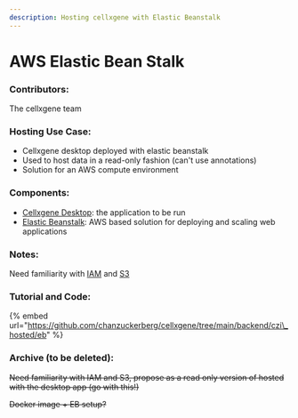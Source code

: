 ```yaml
---
description: Hosting cellxgene with Elastic Beanstalk
---
```


# AWS Elastic Bean Stalk

### Contributors:

The cellxgene team



### Hosting Use Case:

* Cellxgene desktop deployed with elastic beanstalk
* Used to host data in a read-only fashion \(can't use annotations\)
* Solution for an AWS compute environment

### Components:

* [Cellxgene Desktop](https://github.com/chanzuckerberg/cellxgene): the application to be run
* [Elastic Beanstalk](https://aws.amazon.com/elasticbeanstalk/): AWS based solution for deploying and scaling web applications

### Notes:

Need familiarity with [IAM](https://aws.amazon.com/iam/) and [S3](https://aws.amazon.com/s3/) 

### Tutorial and Code:

{% embed url="https://github.com/chanzuckerberg/cellxgene/tree/main/backend/czi\_hosted/eb" %}

### Archive \(to be deleted\):

~~Need familiarity with IAM and S3, propose as a read only version of hosted with the desktop app \(go with this!\)~~

~~Docker image + EB setup?~~

~~~~



